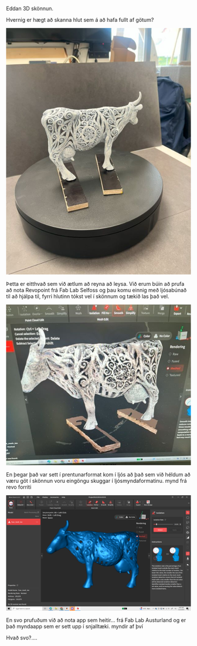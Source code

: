 Eddan 3D skönnun.

Hvernig er hægt að skanna hlut sem á að hafa fullt af götum?
  
  ![edda](myndir/edda2_600.jpg)

Þetta er eitthvað sem við ætlum að reyna að leysa.
Við erum búin að prufa að nota Revopoint frá Fab Lab Selfoss og þau komu einnig með ljósabúnað til að hjálpa til, fyrri hlutinn tókst vel í skönnum og tækið las það vel.

  ![edda](myndir/edda600_crop.jpg)

En þegar það var sett í prentunarformat kom í ljós að það sem við héldum að væru göt í skönnun voru eingöngu skuggar í ljósmyndaformatinu.
  mynd frá revo forriti

  ![edda](myndir/edda1_forrit.png)

  En svo prufuðum við að nota app sem heitir... frá Fab Lab Austurland og er það myndaapp sem er sett upp í snjalltæki.
    myndir af því

  Hvað svo?....
